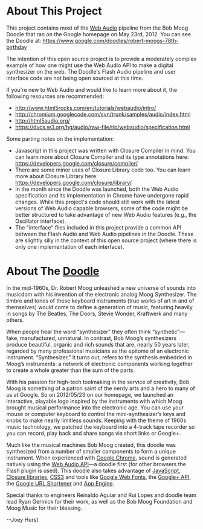 # About This Project #

This project contains most of the [Web Audio](https://dvcs.w3.org/hg/audio/raw-file/tip/webaudio/specification.html) pipeline from the Bob Moog Doodle that ran on the Google homepage on May 23rd, 2012.  You can see the Doodle at: https://www.google.com/doodles/robert-moogs-78th-birthday

The intention of this open source project is to provide a moderately complex example of how one might use the Web Audio API to make a digital synthesizer on the web.  The Doodle's Flash Audio pipeline and user interface code are not being open sourced at this time.

If you're new to Web Audio and would like to learn more about it, the following resources are recommended:
  * http://www.html5rocks.com/en/tutorials/webaudio/intro/
  * http://chromium.googlecode.com/svn/trunk/samples/audio/index.html
  * http://html5audio.org/
  * https://dvcs.w3.org/hg/audio/raw-file/tip/webaudio/specification.html

Some parting notes on the implementation:
  * Javascript in this project was written with Closure Compiler in mind.  You can learn more about Closure Compiler and its type annotations here: https://developers.google.com/closure/compiler/
  * There are some minor uses of Closure Library code too.  You can learn more about Closure Library here: https://developers.google.com/closure/library/
  * In the month since the Doodle was launched, both the Web Audio specification and its implementation in Chrome have undergone rapid changes.  While this project's code should still work with the latest versions of Web Audio capable browsers, some of the code might be better structured to take advantage of new Web Audio features (e.g., the Oscillator interface).
  * The "interface" files included in this project provide a common API between the Flash Audio and Web Audio pipelines in the Doodle.  These are slightly silly in the context of this open source project (where there is only one implementation of each interface).

# About The [Doodle](https://www.google.com/doodles/robert-moogs-78th-birthday) #

In the mid-1960s, Dr. Robert Moog unleashed a new universe of sounds into musicdom with his invention of the electronic analog Moog Synthesizer. The timbre and tones of these keyboard instruments (true works of art in and of themselves) would come to define a generation of music, featuring heavily in songs by The Beatles, The Doors, Stevie Wonder, Kraftwerk and many others.

When people hear the word “synthesizer” they often think “synthetic”—fake, manufactured, unnatural. In contrast, Bob Moog’s synthesizers produce beautiful, organic and rich sounds that are, nearly 50 years later, regarded by many professional musicians as the epitome of an electronic instrument. “Synthesizer,” it turns out, refers to the synthesis embedded in Moog’s instruments: a network of electronic components working together to create a whole greater than the sum of the parts.

With his passion for high-tech toolmaking in the service of creativity, Bob Moog is something of a patron saint of the nerdy arts and a hero to many of us at Google. So on 2012/05/23 on our homepage, we launched an interactive, playable logo inspired by the instruments with which Moog brought musical performance into the electronic age. You can use your mouse or computer keyboard to control the mini-synthesizer’s keys and knobs to make nearly limitless sounds. Keeping with the theme of 1960s music technology, we patched the keyboard into a 4-track tape recorder so you can record, play back and share songs via short links or Google+.

Much like the musical machines Bob Moog created, this doodle was synthesized from a number of smaller components to form a unique instrument. When experienced with [Google Chrome](https://www.google.com/chrome/), sound is generated natively using the [Web Audio API](http://www.html5rocks.com/en/tutorials/webaudio/intro/)—a doodle first (for other browsers the Flash plugin is used). This doodle also takes advantage of [JavaScript](http://en.wikipedia.org/wiki/JavaScript), [Closure libraries](https://developers.google.com/closure/), [CSS3](http://en.wikipedia.org/wiki/Cascading_Style_Sheets#CSS_3) and tools like [Google Web Fonts](http://www.google.com/webfonts#HomePlace:home), the [Google+ API](https://developers.google.com/+/api/), the [Google URL Shortener](http://goo.gl/) and [App Engine](https://developers.google.com/appengine/).

Special thanks to engineers Reinaldo Aguiar and Rui Lopes and doodle team lead Ryan Germick for their work, as well as the Bob Moog Foundation and Moog Music for their blessing.

--Joey Hurst